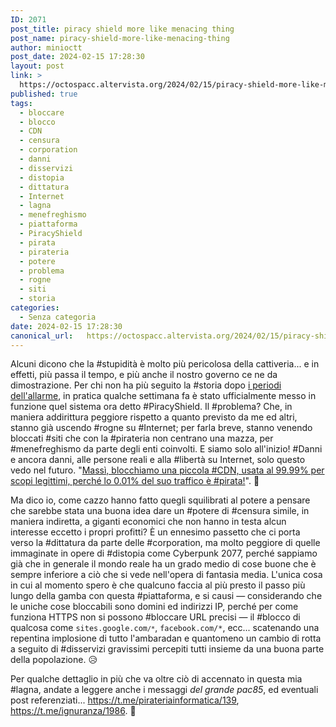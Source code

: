 ```yaml
---
ID: 2071
post_title: piracy shield more like menacing thing
post_name: piracy-shield-more-like-menacing-thing
author: minioctt
post_date: 2024-02-15 17:28:30
layout: post
link: >
  https://octospacc.altervista.org/2024/02/15/piracy-shield-more-like-menacing-thing/
published: true
tags:
  - bloccare
  - blocco
  - CDN
  - censura
  - corporation
  - danni
  - disservizi
  - distopia
  - dittatura
  - Internet
  - lagna
  - menefreghismo
  - piattaforma
  - PiracyShield
  - pirata
  - pirateria
  - potere
  - problema
  - rogne
  - siti
  - storia
categories:
  - Senza categoria
date: 2024-02-15 17:28:30
canonical_url:   https://octospacc.altervista.org/2024/02/15/piracy-shield-more-like-menacing-thing/
---
```

<!-- wp:paragraph -->
<p>Alcuni dicono che la #stupidità è molto più pericolosa della cattiveria... e in effetti, più passa il tempo, e più anche il nostro governo ce ne da dimostrazione. Per chi non ha più seguito la #storia dopo <a href="https://sitoctt.octt.eu.org/Posts/2023-04-16-Che-Impatto-Nuova-Legge-Anti-Pirateria-Italiana.html">i periodi dell'allarme</a>, in pratica qualche settimana fa è stato ufficialmente messo in funzione quel sistema ora detto #PiracyShield. Il #problema? Che, in maniera addirittura peggiore rispetto a quanto previsto da me ed altri, stanno già uscendo #rogne su #Internet; per farla breve, stanno venendo bloccati #siti che con la #pirateria non centrano una mazza, per #menefreghismo da parte degli enti coinvolti. E siamo solo all'inizio! #Danni e ancora danni, alle persone reali e alla #libertà su Internet, solo questo vedo nel futuro. "<a href="https://dday.it/redazione/48464/piracy-shield-sta-censurando-siti-che-non-hanno-nulla-a-che-fare-con-la-pirateria-ed-e-un-problema-serio">Massì, blocchiamo una piccola #CDN, usata al 99.99% per scopi legittimi, perché lo 0.01% del suo traffico è #pirata!</a>". 🤡️</p>
<!-- /wp:paragraph -->

<!-- wp:paragraph -->
<p>Ma dico io, come cazzo hanno fatto quegli squilibrati al potere a pensare che sarebbe stata una buona idea dare un #potere di #censura simile, in maniera indiretta, a giganti economici che non hanno in testa alcun interesse eccetto i propri profitti? È un ennesimo passetto che ci porta verso la #dittatura da parte delle #corporation, ma molto peggiore di quelle immaginate in opere di #distopia come Cyberpunk 2077, perché sappiamo già che in generale il mondo reale ha un grado medio di cose buone che è sempre inferiore a ciò che si vede nell'opera di fantasia media. L'unica cosa in cui al momento spero è che qualcuno faccia al più presto il passo più lungo della gamba con questa #piattaforma, e si causi — considerando che le uniche cose bloccabili sono domini ed indirizzi IP, perché per come funziona HTTPS non si possono #bloccare URL precisi — il #blocco di qualcosa come <code>sites.google.com<code>/*</code></code>, <code>facebook.com/*</code>, ecc... scatenando una repentina implosione di tutto l'ambaradan e quantomeno un cambio di rotta a seguito di #disservizi gravissimi percepiti tutti insieme da una buona parte della popolazione. 😥️</p>
<!-- /wp:paragraph -->

<!-- wp:paragraph -->
<p>Per qualche dettaglio in più che va oltre ciò di accennato in questa mia #lagna, andate a leggere anche i messaggi <em>del grande pac85</em>, ed eventuali post referenziati... <a href="https://t.me/pirateriainformatica/139?embed=1&amp;mode=tme">https://t.me/pirateriainformatica/139</a>, <a href="https://t.me/ignuranza/1986?embed=1&amp;mode=tme">https://t.me/ignuranza/1986</a>. 🙏️</p>
<!-- /wp:paragraph -->